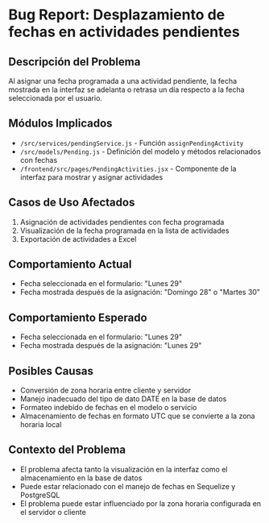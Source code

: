 # Bug Report: Desplazamiento de fechas en actividades pendientes

## Descripción del Problema

Al asignar una fecha programada a una actividad pendiente, la fecha mostrada en la interfaz se adelanta o retrasa un día respecto a la fecha seleccionada por el usuario.

## Módulos Implicados

- `/src/services/pendingService.js` - Función `assignPendingActivity`
- `/src/models/Pending.js` - Definición del modelo y métodos relacionados con fechas
- `/frontend/src/pages/PendingActivities.jsx` - Componente de la interfaz para mostrar y asignar actividades

## Casos de Uso Afectados

1. Asignación de actividades pendientes con fecha programada
2. Visualización de la fecha programada en la lista de actividades
3. Exportación de actividades a Excel

## Comportamiento Actual

- Fecha seleccionada en el formulario: "Lunes 29"
- Fecha mostrada después de la asignación: "Domingo 28" o "Martes 30"

## Comportamiento Esperado

- Fecha seleccionada en el formulario: "Lunes 29"
- Fecha mostrada después de la asignación: "Lunes 29"

## Posibles Causas

- Conversión de zona horaria entre cliente y servidor
- Manejo inadecuado del tipo de dato DATE en la base de datos
- Formateo indebido de fechas en el modelo o servicio
- Almacenamiento de fechas en formato UTC que se convierte a la zona horaria local

## Contexto del Problema

- El problema afecta tanto la visualización en la interfaz como el almacenamiento en la base de datos
- Puede estar relacionado con el manejo de fechas en Sequelize y PostgreSQL
- El problema puede estar influenciado por la zona horaria configurada en el servidor o cliente